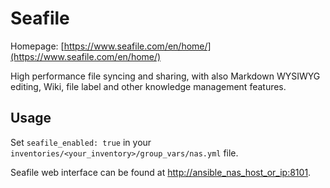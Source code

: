 # Seafile

Homepage: [https://www.seafile.com/en/home/](https://www.seafile.com/en/home/)

High performance file syncing and sharing, with also Markdown WYSIWYG editing, Wiki, file label and other knowledge management features.

## Usage

Set `seafile_enabled: true` in your `inventories/<your_inventory>/group_vars/nas.yml` file.

Seafile web interface can be found at [http://ansible_nas_host_or_ip:8101](http://ansible_nas_host_or_ip:8101).

